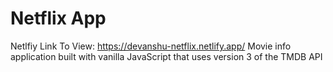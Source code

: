 # Netflix App
Netlfiy Link To View: https://devanshu-netflix.netlify.app/
Movie info application built with vanilla JavaScript that uses version 3 of the TMDB API
